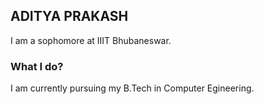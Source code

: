 ## ADITYA PRAKASH

I am a sophomore at IIIT Bhubaneswar. 

### What I do? 

I am currently pursuing my B.Tech in Computer Egineering.
